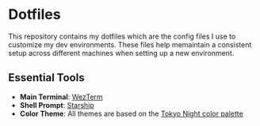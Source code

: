 # Dotfiles

This repository contains my dotfiles which are the config files I use to customize my dev environments. These files help memaintain a consistent setup across different machines when setting up a new environment.

## Essential Tools

- **Main Terminal**: [WezTerm](https://wezfurlong.org/wezterm/index.html)
- **Shell Prompt**: [Starship](https://starship.rs/)
- **Color Theme**: All themes are based on the [Tokyo Night color palette](https://github.com/tokyo-night)
